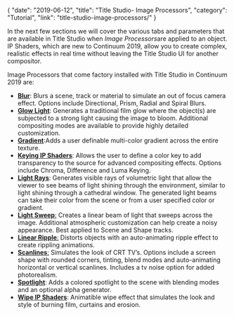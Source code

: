 {
"date": "2019-06-12",
"title": "Title Studio- Image Processors",
"category": "Tutorial",
"link": "title-studio-image-processors/"
}

 In the next few sections we will cover the various tabs and parameters that are available in Title Studio when *Image Processors*are applied to an object. IP Shaders, which are new to Continuum 2019, allow you to create complex, realistic effects in real time without leaving the Title Studio UI for another compositor.


Image Processors that come factory installed with Title Studio in Continuum 2019 are:


* [**Blur**](/documentation/continuum/title-studio-image-procesors): Blurs a scene, track or material to simulate an out of focus camera effect. Options include Directional, Prism, Radial and Spiral Blurs.
* [**Glow Light**](/documentation/continuum/title-studio-image-processors-glow-shaders): Generates a traditional film glow where the object(s) are subjected to a strong light causing the image to bloom. Additional compositing modes are available to provide highly detailed customization.
* [**Gradient**](/documentation/continuum/title-studio-image-processors-gradient-shaders):Adds a user definable multi-color gradient across the entire texture.
* [**Keying IP Shaders**](/documentation/continuum/title-studio-image-processors-key-shaders): Allows the user to define a color key to add transparency to the source for advanced compositing effects. Options include Chroma, Difference and Luma Keying.
* [**Light Rays**](/documentation/continuum/title-studio-image-processors-light-rays): Generates visible rays of volumetric light that allow the viewer to see beams of light shining through the environment, similar to light shining through a cathedral window. The generated light beams can take their color from the scene or from a user specified color or gradient.
* [**Light Sweep**:](/documentation/continuum/title-studio-image-processors-light-sweep) Creates a linear beam of light that sweeps across the image. Additional atmospheric customization can help create a noisy appearance. Best applied to Scene and Shape tracks.
* [**Linear Ripple**:](/documentation/continuum/title-studio-image-processors-linear-ripple) Distorts objects with an auto-animating ripple effect to create rippling animations.
* [**Scanlines**:](/documentation/continuum/title-studio-image-processors-scan-lines) Simulates the look of CRT TV’s. Options include a screen shape with rounded corners, tinting, blend modes and auto-animating horizontal or vertical scanlines. Includes a tv noise option for added photorealism.
* [**Spotlight**](/documentation/continuum/title-studio-image-processors-spotlight): Adds a colored spotlight to the scene with blending modes and an optional alpha generator.
* [**Wipe IP Shaders**](/documentation/continuum/title-studio-image-processors-wipe-shaders): Animatible wipe effect that simulates the look and style of burning film, curtains and erosion.


 


 


## 


